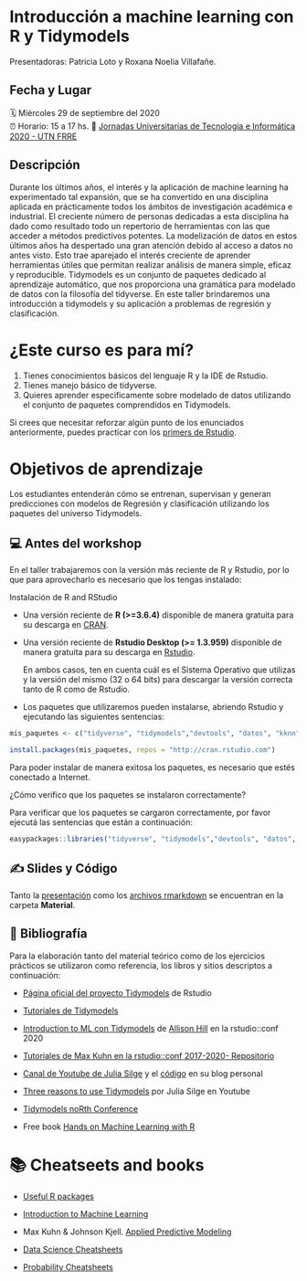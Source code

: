 # Introducción a machine learning con R y Tidymodels


Presentadoras: Patricia Loto y Roxana Noelia Villafañe.


Fecha y Lugar
-------------

🗓️ Miércoles 29 de septiembre del 2020  
⏰ Horario: 15 a 17 hs.
🏨 [Jornadas Universitarias de Tecnología e Informática 2020 - UTN FRRE](http://juc.frre.utn.edu.ar/)


Descripción
------------------------------------------------------------
Durante los últimos años, el interés y la aplicación de machine learning ha experimentado tal expansión, que se ha convertido en una disciplina aplicada en prácticamente todos los ámbitos de investigación académica e industrial. El creciente número de personas dedicadas a esta disciplina ha dado como resultado todo un repertorio de herramientas con las que acceder a métodos predictivos potentes.
La modelización de datos en estos últimos años ha despertado una gran atención debido al acceso a datos no antes visto. Esto trae aparejado el interés creciente de aprender herramientas útiles que permitan realizar análisis de manera simple, eficaz y reproducible. Tidymodels es un conjunto de paquetes dedicado al aprendizaje automático, que nos proporciona una gramática para modelado de datos con la filosofía del tidyverse. En este taller brindaremos una introducción  a tidymodels y su aplicación a problemas de regresión y clasificación.


# ¿Este curso es para mí?

1.  Tienes conocimientos básicos del lenguaje R y la IDE de Rstudio.
2.  Tienes manejo básico de tidyverse.
3.  Quieres aprender especificamente sobre modelado de datos utilizando el conjunto de paquetes comprendidos en Tidymodels.


Si crees que necesitar reforzar algún punto de los enunciados anteriormente, puedes practicar con los [primers de Rstudio]().

# Objetivos de aprendizaje
Los estudiantes entenderán cómo se entrenan, supervisan y generan predicciones con modelos de Regresión y clasificación utilizando los paquetes del universo Tidymodels.


💻 Antes del workshop
------------------------------------------------------------

En el taller trabajaremos con la versión más reciente de R y Rstudio, por lo que para aprovecharlo es necesario que los tengas instalado:

Instalación de R and RStudio

-   Una versión reciente de **R (>=3.6.4)** disponible de manera gratuita para su descarga en [CRAN](https://cran.r-project.org/).
    
-   Una versión reciente de **Rstudio Desktop (>= 1.3.959)** disponible de manera gratuita para su descarga en [Rstudio](https://www.rstudio.com/download).
    

    En ambos casos, ten en cuenta cuál es el Sistema Operativo que utilizas y la versión del mismo (32 o 64 bits) para descargar la versión correcta tanto de R como de Rstudio.

-   Los paquetes que utilizaremos pueden instalarse, abriendo Rstudio y ejecutando las siguientes sentencias:

```r
mis_paquetes <- c("tidyverse", "tidymodels","devtools", "datos", "kknn", "rpart", "rpart.plot", "ranger", "partykit", "vip", "easypackages")

install.packages(mis_paquetes, repos = "http://cran.rstudio.com")

```

Para poder instalar de manera exitosa los paquetes, es necesario que estés conectado a Internet.

¿Cómo verifico que los paquetes se instalaron correctamente?

Para verificar que los paquetes se cargaron correctamente, por favor ejecutá las sentencias que están a continuación:

```r
easypackages::libraries("tidyverse", "tidymodels","devtools", "datos", "kknn", "rpart", "rpart.plot", "ranger", "partykit", "vip")

```
✍️ Slides y Código
------------------------------------------------------------

Tanto la [presentación]() como los [archivos rmarkdown]() se encuentran en la carpeta **Material**.

📓 **Bibliografía**
-------------------------------------------------------------------------------------------------------------------

Para la elaboración tanto del material teórico como de los ejercicios prácticos se utilizaron como referencia, los libros y sitios descriptos a continuación:

- [Página oficial del proyecto Tidymodels](https://github.com/tidymodels) de Rstudio

- [Tutoriales de Tidymodels](https://www.tidymodels.org/learn/)

- [Introduction to ML con Tidymodels](https://conf20-intro-ml.netlify.app/) de [Allison Hill](https://github.com/rstudio-conf-2020/intro-to-ml-tidy/commits?author=apreshill) en la rstudio::conf 2020

- [Tutoriales de Max Kuhn en la rstudio::conf 2017-2020- Repositorio](https://github.com/topepo/rstudio-conf)

- [Canal de Youtube de Julia Silge](https://www.youtube.com/channel/UCTTBgWyJl2HrrhQOOc710kA) y el [código](https://juliasilge.com/) en su blog personal  

- [Three reasons to use Tidymodels](https://t.co/1HqiujvEDn?amp=1) por Julia Silge en Youtube

- [Tidymodels noRth Conference](https://github.com/llendway/2020_north_tidymodels)

- Free book [Hands on Machine Learning with R](https://bradleyboehmke.github.io/HOML/)

    

:books: Cheatseets and books
============================================================

- [Useful R packages](https://github.com/rstudio/RStartHere)

- [Introduction to Machine Learning](https://ldi.upenn.edu/sites/default/files/Introduction-to-Machine-Learning.pdf)

- Max Kuhn & Johnson Kjell.  [Applied Predictive Modeling](https://link.springer.com/book/10.1007/978-1-4614-6849-3)

- [Data Science Cheatsheets](https://st3.ning.com/topology/rest/1.0/file/get/1211570060?profile=original)

- [Probability Cheatsheets](https://github.com/wzchen/probability_cheatsheet)

